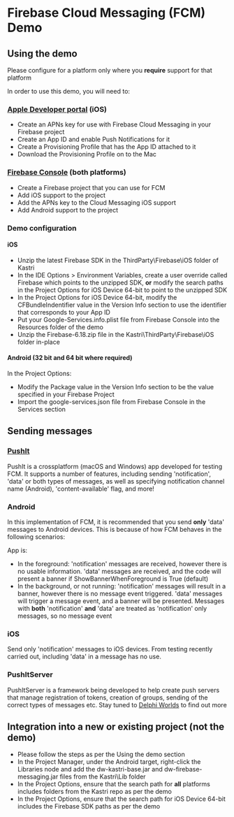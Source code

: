 # Firebase Cloud Messaging (FCM) Demo

## Using the demo

Please configure for a platform only where you **require** support for that platform

In order to use this demo, you will need to:

### [Apple Developer portal](http://developer.apple.com/account) (iOS)

* Create an APNs key for use with Firebase Cloud Messaging in your Firebase project
* Create an App ID and enable Push Notifications for it
* Create a Provisioning Profile that has the App ID attached to it
* Download the Provisioning Profile on to the Mac

### [Firebase Console](https://console.firebase.google.com) (both platforms)

* Create a Firebase project that you can use for FCM
* Add iOS support to the project
* Add the APNs key to the Cloud Messaging iOS support
* Add Android support to the project

### Demo configuration

#### iOS

* Unzip the latest Firebase SDK in the ThirdParty\Firebase\iOS folder of Kastri
* In the IDE Options > Environment Variables, create a user override called Firebase which points to the unzipped SDK, **or** modify the search paths in the Project Options for iOS Device 64-bit to point to the unzipped SDK
* In the Project Options for iOS Device 64-bit, modify the CFBundleIndentifier value  in the Version Info section to use the identifier that corresponds to your App ID
* Put your Google-Services.info.plist file from Firebase Console into the Resources folder of the demo
* Unzip the Firebase-6.18.zip file in the Kastri\ThirdParty\Firebase\iOS folder in-place

#### Android (32 bit and 64 bit where required)

In the Project Options:

* Modify the Package value in the Version Info section to be the value specified in your Firebase Project
* Import the google-services.json file from Firebase Console in the Services section

## Sending messages

### [PushIt](https://github.com/DelphiWorlds/PushIt)

PushIt is a crossplatform (macOS and Windows) app developed for testing FCM. It supports a number of features, including sending 'notification', 'data' or both types of messages, as well as specifying notification channel name (Android), 'content-available' flag, and more!

### Android

In this implementation of FCM, it is recommended that you send **only** 'data' messages to Android devices. This is because of how FCM behaves in the following scenarios:

App is:

* In the foreground: 'notification' messages are received, however there is no usable information. 'data' messages are received, and the code will present a banner if ShowBannerWhenForeground is True (default)
* In the background, or not running: 'notification' messages will result in a banner, however there is no message event triggered. 'data' messages will trigger a message event, and a banner will be presented. Messages with **both** 'notification' **and** 'data' are treated as 'notification' only messages, so no message event

### iOS

Send only 'notification' messages to iOS devices. From testing recently carried out, including 'data' in a message has no use.

### PushItServer

PushItServer is a framework being developed to help create push servers that manage registration of tokens, creation of groups, sending of the correct types of messages etc. Stay tuned to [Delphi Worlds](https://github.com/sponsors/DelphiWorlds) to find out more

## Integration into a new or existing project (not the demo)

* Please follow the steps as per the Using the demo section
* In the Project Manager, under the Android target, right-click the Libraries node and add the dw-kastri-base.jar and dw-firebase-messaging.jar files from the Kastri\Lib folder
* In the Project Options, ensure that the search path for **all** platforms includes folders from the Kastri repo as per the demo
* In the Project Options, ensure that the search path for iOS Device 64-bit includes the Firebase SDK paths as per the demo










